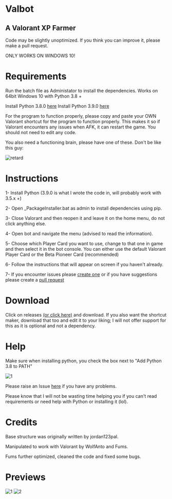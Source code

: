 # Valbot 
## A Valorant XP Farmer
Code may be slightly unoptimized. If you think you can improve it, please make a pull request.

ONLY WORKS ON WINDOWS 10!

# Requirements

Run the batch file as Administator to install the dependencies. 
Works on 64bit Windows 10 with Python 3.8 +

Install Python 3.8.0 [here](https://www.python.org/ftp/python/3.8.0/python-3.8.0-amd64.exe)
Install Python 3.9.0 [here](https://www.python.org/ftp/python/3.8.0/python-3.9.0-amd64.exe)

For the program to function properly, please copy and paste your OWN Valorant shortcut for the program to function properly. This makes it so if Valorant encounters any issues when AFK, it can restart the game. You should not need to edit any code.

You also need a functioning brain, please have one of these. Don't be like this guy:


![retard](https://cdn.discordapp.com/attachments/721512592786587670/770483689632825384/unknown.png "A retard")

# Instructions

1- Install Python (3.9.0 is what I wrote the code in, will probably work with 3.5.x +)

2- Open _PackageInstaller.bat as admin to install dependencies using pip.

3- Close Valorant and then reopen it and leave it on the home menu, do not click anything else.

4- Open bot and navigate the menu (advised to read the information).

5- Choose which Player Card you want to use, change to that one in game and then select it in the bot console.
  You can either use the default Valorant Player Card or the Beta Pioneer Card (recommended)

6- Follow the instructions that will appear on screen if you haven't already.

7- If you encounter issues please [create one](https://github.com/MrFums/ValorantBot/issues/new) or if you have suggestions please create a [pull request](https://github.com/MrFums/ValorantBot/compare)

# Download

Click on releases [(or click here)](https://github.com/MrFums/ValorantBot/releases/tag/v1.2) and download. If you also want the shortcut maker, download that too and edit it to your liking; I will not offer support for this as it is optional and not a dependency.

# Help

Make sure when installing python, you check the box next to "Add Python 3.8 to PATH"

![1](https://cdn.discordapp.com/attachments/769626861046202429/769950787304423444/0001_add_Python_to_Path.png)

Please raise an Issue [here](https://github.com/MrFums/ValorantBot/issues/new) if you have any problems. 

Please know that I will not be wasting time helping you if you can't read requirements or need help with Python or installing it (lol).

# Credits

Base structure was originally written by jordan123pal.

Manipulated to work with Valorant by WolfAnto and Fums.

Fums further optimized, cleaned the code and fixed some bugs.


# Previews

![1](https://cdn.discordapp.com/attachments/769626861046202429/770698480720805938/unknown.png)
![2](https://cdn.discordapp.com/attachments/769626861046202429/770698603546673172/unknown.png)
